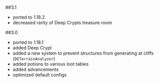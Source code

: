 ##3.1
* ported to 1.18.2
* decreased rarity of Deep Crypts treasure room

##3.0
* ported to 1.18.1
* added Deep Crypt
* added a new system to prevent structures from generating at cliffs (`DETerrainAnalyzer`)
* added potions to various loot tables
* added advancements
* optimized default configs